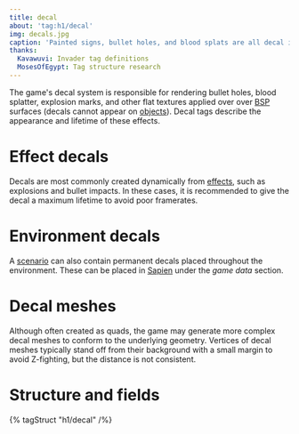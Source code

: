 ```yaml
---
title: decal
about: 'tag:h1/decal'
img: decals.jpg
caption: 'Painted signs, bullet holes, and blood splats are all decal instances.'
thanks:
  Kavawuvi: Invader tag definitions
  MosesOfEgypt: Tag structure research
---
```

The game's decal system is responsible for rendering bullet holes, blood splatter, explosion marks, and other flat textures applied over over [BSP](~scenario_structure_bsp) surfaces (decals cannot appear on [objects](~object)). Decal tags describe the appearance and lifetime of these effects.

# Effect decals
Decals are most commonly created dynamically from [effects](~effect), such as explosions and bullet impacts. In these cases, it is recommended to give the decal a maximum lifetime to avoid poor framerates.

# Environment decals
A [scenario](~scenario) can also contain permanent decals placed throughout the environment. These can be placed in [Sapien](~) under the _game data_ section.

# Decal meshes
Although often created as quads, the game may generate more complex decal meshes to conform to the underlying geometry. Vertices of decal meshes typically stand off from their background with a small margin to avoid Z-fighting, but the distance is not consistent.

# Structure and fields

{% tagStruct "h1/decal" /%}

